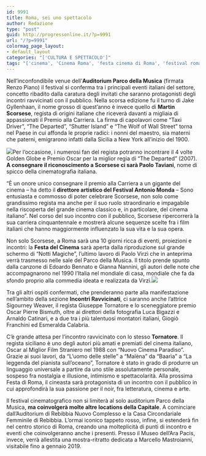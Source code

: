 ```yaml
---
id: 9991
title: Roma, sei uno spettacolo
author: Redazione
type: "post"
guid: http://progressonline.it/?p=9991
url: "/?p=9991"
colormag_page_layout:
- default_layout
categories: "['CULTURA E SPETTACOLO']"
tags: "['cinema', 'Cinema Roma', 'festa cinema di Roma', 'festival roma', 'Roma']"
---
```


Nell’inconfondibile venue dell’**Auditorium Parco della Musica** (firmata Renzo Piano) il festival si conferma tra i principali eventi italiani del settore, concetto ribadito dalla caratura degli invitati che saranno protagonisti degli incontri ravvicinati con il pubblico. Nella scorsa edizione fu il turno di Jake Gyllenhaan, il nome grosso di quest’anno è invece quello di **Martin Scorsese**, regista di origini italiane che riceverà davanti a migliaia di appassionati il Premio alla Carriera. La firma di capolavori come “Taxi Driver”, “The Departed”, “Shutter Island” e “The Wolf of Wall Street” torna nel Paese in cui affonda le proprie radici: i nonni del maestro, sia materni che paterni, emigrarono infatti dalla Sicilia a New York all’inizio del 1900.

![](https://progressonline.it/wp-content/uploads/2018/10/152320108-4bf09695-8d13-487f-bce6-a858d9a5e2a0-205x300.jpg)Per l’occasione, i numerosi fan del regista potranno incontrare il 4 volte Golden Globe e Premio Oscar per la miglior regia di “The Departed” (2007). **A consegnare il riconoscimento a Scorsese ci sarà Paolo Taviani**, nome di spicco della cinematografia italiana.

“È un onore unico consegnare il premio alla Carriera a un gigante del cinema – ha detto il **direttore artistico del Festival Antonio Monda** – Sono entusiasta e commosso di poter celebrare Scorsese, non solo come grandissimo regista ma anche per il suo ruolo straordinario e impagabile nella riscoperta del grande cinema classico e, in particolare, del cinema italiano”. Nel corso del suo incontro con il pubblico, Scorsese ripercorrerà la sua carriera cinquantennale e mostrerà alcune sequenze scelte fra i film italiani che hanno maggiormente influenzato la sua vita e la sua opera.

Non solo Scorsese, a Roma sarà una 10 giorni ricca di eventi, proiezioni e incontri: la **Festa del Cinema** sarà aperta dalla riproduzione sul grande schermo di “Notti Magiche”, l’ultimo lavoro di Paolo Virzì che in anteprima verrà trasmesso nelle sale del Parco della Musica. Il titolo prende spunto dalla canzone di Edoardo Bennato e Gianna Nannini, gli autori delle note che accompagnarono nel 1990 l’Italia nel mondiale di casa, mondiale che fa da sfondo proprio alla commedia ideata e realizzata da Virzì.![](https://progressonline.it/wp-content/uploads/2018/10/Festa-del-cinema-di-Roma-1024x613.jpg)

Tra gli altri ospiti confermati, che prenderanno parte alla manifestazione nell’ambito della sezione **Incontri Ravvicinati**, ci saranno anche l’attrice Sigourney Weaver, il regista Giuseppe Tornatore e lo sceneggiatore premio Oscar Pierre Bismuth, oltre ai direttori della fotografia Luca Bigazzi e Arnaldo Catinari, e a due tra i più talentuosi montatori italiani, Giogiò Franchini ed Esmeralda Calabria.

C’è grande attesa per l’incontro ravvicinato con lo stesso **Tornatore**. Il regista siciliano è uno degli autori più amati e premiati del cinema italiano, Oscar al Miglior Film Straniero nel 1988 con “Nuovo Cinema Paradiso”. Grazie ai suoi lavori, da “L’uomo delle stelle” a “Malèna” da “Baarìa” a “La leggenda del pianista sull’oceano”, Tornatore è stato in grado di produrre un linguaggio universale a partire da uno stile assolutamente personale, sospeso fra nostalgia e illusione, intimismo e spettacolarità. Alla prossima Festa di Roma, il cineasta sarà protagonista di un incontro con il pubblico in cui approfondirà la sua passione per il noir, fra letteratura, cinema e arte.

Il festival cinematografico non si limiterà al solo auditorium Parco della Musica, **ma coinvolgerà molte altre locations della Capitale**. A cominciare dall’Auditorium di Rebibbia Nuovo Complesso e la Casa Circondariale Femminile di Rebibbia. L’ormai iconico tappeto rosso, infine, si estenderà fin nel centro storico di Roma, creando una molteplicità di punti di incontro e eventi che coinvolgeranno anche i presenti. Presso il Museo dell’Ara Pacis, invece, verrà allestita una mostra-ritratto dedicata a Marcello Mastroianni, visitabile fino a gennaio 2019.